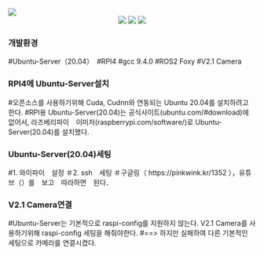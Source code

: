 <img src="https://capsule-render.vercel.app/api?type=Slice&color=auto&height=200&section=header&text=Hyundai-project&fontSize=90" />
<div align="center">
	<img src="https://img.shields.io/badge/Python3-007396?style=flat&logo=Java&logoColor=white" />
	<img src="https://img.shields.io/badge/RPI4-E34F26?style=flat&logo=HTML5&logoColor=white" />
	<img src="https://img.shields.io/badge/Ubuntu Server 20.04-1572B6?style=flat&logo=CSS3&logoColor=white" />
</div> 

<h3>개발환경</h3>
 
 #Ubuntu-Server（20.04）　#RPI4 #gcc 9.4.0 #ROS2 Foxy #V2.1 Camera

<h3>RPI4에 Ubuntu-Server설치</h3>

#오픈소스를 사용하기위해 Cuda, Cudnn와 연동되는 Ubuntu 20.04를 설치하려고 한다.
#RPI용 Ubuntu-Server(20.04)는 공식사이트(ubuntu.com/#download)에　없어서, 라즈베리파이　이미저(raspberrypi.com/software/)로 Ubuntu-Server(20.04)를 설치했다.

<h3>Ubuntu-Server(20.04)세팅</h3>
#1. 와이파이　설정
＃2. ssh　세팅
＃구글링（ https://pinkwink.kr/1352 ），유튜브（）를　보고　따라하면　된다．
<h3>V2.1 Camera연결</h3>

#Ubuntu-Server는 기본적으로 raspi-config를 지원하지 않는다. V2.1 Camera를 사용하기위해 raspi-config 세팅을 해줘야한다.
#==> 하지만 실패하여 다른 기본적인 세팅으로 카메라를 연결시켰다.
